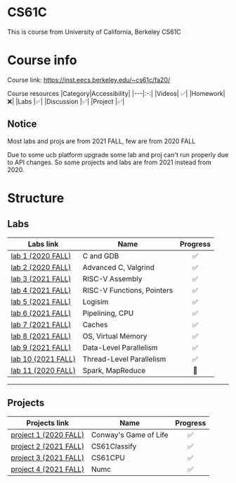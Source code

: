 # CS61C
This is course from University of California, Berkeley CS61C

# Course info
Course link: https://inst.eecs.berkeley.edu/~cs61c/fa20/

Course resources 
|Category|Accessibility|
|---|:-:|
|Videos|   ✅|
|Homework|  ❌|
|Labs       |✅|
|Discussion |✅|
|Project    |✅|

## Notice
Most labs and projs are from 2021 FALL, few are from 2020 FALL

Due to some ucb platform upgrade some lab and proj can't run properly due to API changes. So some projects and labs are from 2021 instead from 2020. 

# Structure
## Labs
|Labs link| Name| Progress|
|------- |---|:-:|
|[lab 1 (2020 FALL)](https://inst.eecs.berkeley.edu/~cs61c/fa20/labs/lab01/) |C and GDB|✅|
|[lab 2 (2020 FALL)](https://inst.eecs.berkeley.edu/~cs61c/fa20/labs/lab02/) |Advanced C, Valgrind|✅|
|[lab 3 (2021 FALL)](https://inst.eecs.berkeley.edu/~cs61c/fa21/labs/lab03/) |RISC-V Assembly|✅|
|[lab 4 (2021 FALL)](https://inst.eecs.berkeley.edu/~cs61c/fa21/labs/lab04/) |RISC-V Functions, Pointers|✅|
|[lab 5 (2021 FALL)](https://inst.eecs.berkeley.edu/~cs61c/fa21/labs/lab05/) |Logisim |✅|
|[lab 6 (2021 FALL)](https://inst.eecs.berkeley.edu/~cs61c/fa21/labs/lab06/) |Pipelining, CPU |✅|
|[lab 7 (2021 FALL)](https://inst.eecs.berkeley.edu/~cs61c/fa21/labs/lab07/) |Caches |✅|
|[lab 8 (2021 FALL)](https://inst.eecs.berkeley.edu/~cs61c/fa21/labs/lab08/) |OS, Virtual Memory |✅|
|[lab 9 (2021 FALL)](https://inst.eecs.berkeley.edu/~cs61c/fa21/labs/lab09/) |Data-Level Parallelism |✅|
|[lab 10 (2021 FALL)](https://inst.eecs.berkeley.edu/~cs61c/fa21/labs/lab10/)|Thread-Level Parallelism |✅|
|[lab 11 (2020 FALL)](https://inst.eecs.berkeley.edu/~cs61c/fa20/labs/lab11/)|Spark, MapReduce |🚧|

---
## Projects
|Projects link|  Name|Progress|
|------- |---| :-: |
|[project 1 (2020 FALL)](https://inst.eecs.berkeley.edu/~cs61c/fa20/projects/proj1/) |Conway's Game of Life| ✅|
|[project 2 (2021 FALL)](https://inst.eecs.berkeley.edu/~cs61c/fa21/projects/proj2/) |CS61Classify| ✅|
|[project 3 (2021 FALL)](https://inst.eecs.berkeley.edu/~cs61c/fa21/projects/proj3/) |CS61CPU|✅|
|[project 4 (2021 FALL)](https://inst.eecs.berkeley.edu/~cs61c/fa21/projects/proj4/) |Numc|✅|